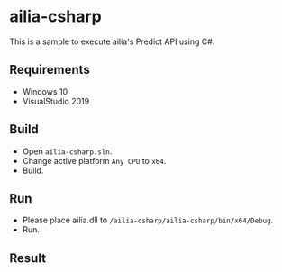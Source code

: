 # ailia-csharp

This is a sample to execute ailia's Predict API using C#.

## Requirements

- Windows 10
- VisualStudio 2019

## Build

- Open `ailia-csharp.sln`.
- Change active platform `Any CPU` to `x64`.
- Build.

## Run

- Please place ailia.dll to `/ailia-csharp/ailia-csharp/bin/x64/Debug`.
- Run.

## Result

